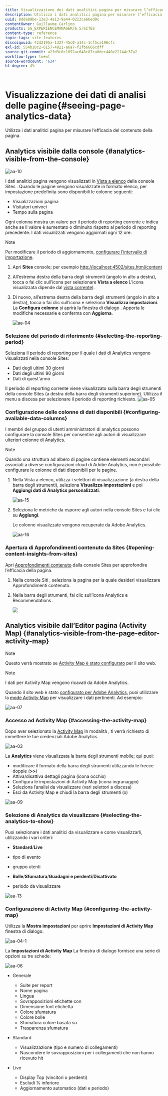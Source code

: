 ```yaml
---
title: Visualizzazione dei dati analitici pagina per misurare l’efficacia del contenuto della pagina
description: Utilizza i dati analitici pagina per misurare l’efficacia del contenuto della pagina
uuid: 8dda89be-13e3-4a13-9a44-0213ca66ed9c
contentOwner: Guillaume Carlino
products: SG_EXPERIENCEMANAGER/6.5/SITES
content-type: reference
topic-tags: site-features
discoiquuid: 42d2195a-1327-45c0-a14c-1cf5ca196cfc
exl-id: 554b10c2-6157-4821-a6a7-f2fb6666cdff
source-git-commit: a2fd3c0c1892ac648c87ca0dec440e22144c37a2
workflow-type: tm+mt
source-wordcount: '634'
ht-degree: 4%

---
```


# Visualizzazione dei dati di analisi delle pagine{#seeing-page-analytics-data}

Utilizza i dati analitici pagina per misurare l’efficacia del contenuto della pagina.

## Analytics visibile dalla console {#analytics-visible-from-the-console}

![aa-10](assets/aa-10.png)

I dati analitici pagina vengono visualizzati in [Vista a elenco](/help/sites-authoring/basic-handling.md#list-view) della console Sites . Quando le pagine vengono visualizzate in formato elenco, per impostazione predefinita sono disponibili le colonne seguenti:

* Visualizzazioni pagina
* Visitatori univoci
* Tempo sulla pagina

Ogni colonna mostra un valore per il periodo di reporting corrente e indica anche se il valore è aumentato o diminuito rispetto al periodo di reporting precedente. I dati visualizzati vengono aggiornati ogni 12 ore.

>[!NOTE]
>
>Per modificare il periodo di aggiornamento, [configurare l’intervallo di importazione](/help/sites-administering/adobeanalytics-connect.md#configuring-the-import-interval).

1. Apri **Sites** console; per esempio [http://localhost:4502/sites.html/content](http://localhost:4502/sites.html/content)
1. All’estrema destra della barra degli strumenti (angolo in alto a destra), tocca o fai clic sull’icona per selezionare **Vista a elenco** L’icona visualizzata dipende dal [vista corrente](/help/sites-authoring/basic-handling.md#viewing-and-selecting-resources)).

1. Di nuovo, all’estrema destra della barra degli strumenti (angolo in alto a destra), tocca o fai clic sull’icona e seleziona **Visualizza impostazioni**. La **Configura colonne** si aprirà la finestra di dialogo . Apporta le modifiche necessarie e conferma con **Aggiorna**.

   ![aa-04](assets/aa-04.png)

### Selezione del periodo di riferimento {#selecting-the-reporting-period}

Seleziona il periodo di reporting per il quale i dati di Analytics vengono visualizzati nella console Sites:

* Dati degli ultimi 30 giorni
* Dati degli ultimi 90 giorni
* Dati di quest&#39;anno

Il periodo di reporting corrente viene visualizzato sulla barra degli strumenti della console Sites (a destra della barra degli strumenti superiore). Utilizza il menu a discesa per selezionare il periodo di reporting richiesto.
![aa-05](assets/aa-05.png)

### Configurazione delle colonne di dati disponibili {#configuring-available-data-columns}

I membri del gruppo di utenti amministratori di analytics possono configurare la console Sites per consentire agli autori di visualizzare ulteriori colonne di Analytics.

>[!NOTE]
>
>Quando una struttura ad albero di pagine contiene elementi secondari associati a diverse configurazioni cloud di Adobe Analytics, non è possibile configurare le colonne di dati disponibili per le pagine.

1. Nella Vista a elenco, utilizza i selettori di visualizzazione (a destra della barra degli strumenti), seleziona **Visualizza impostazioni** e poi **Aggiungi dati di Analytics personalizzati**.

   ![aa-15](assets/aa-15.png)

1. Seleziona le metriche da esporre agli autori nella console Sites e fai clic su **Aggiungi**.

   Le colonne visualizzate vengono recuperate da Adobe Analytics.

   ![aa-16](assets/aa-16.png)

### Apertura di Approfondimenti contenuto da Sites {#opening-content-insights-from-sites}

Apri [Approfondimenti contenuto](/help/sites-authoring/content-insights.md) dalla console Sites per approfondire l’efficacia della pagina.

1. Nella console Siti , seleziona la pagina per la quale desideri visualizzare Approfondimenti contenuto.
1. Nella barra degli strumenti, fai clic sull’icona Analytics e Recommendations .

   ![](do-not-localize/chlimage_1-16a.png)

## Analytics visibile dall’Editor pagina (Activity Map) {#analytics-visible-from-the-page-editor-activity-map}

>[!NOTE]
>
>Questo verrà mostrato se [Activity Map è stato configurato](/help/sites-administering/adobeanalytics-connect.md#configuring-for-the-activity-map) per il sito web.

>[!NOTE]
>
>I dati per Activity Map vengono ricavati da Adobe Analytics.

Quando il sito web è stato [configurato per Adobe Analytics](/help/sites-administering/adobeanalytics-connect.md), puoi utilizzare la [mode Activity Map](/help/sites-authoring/author-environment-tools.md#page-modes) per visualizzare i dati pertinenti. Ad esempio:

![aa-07](assets/aa-07.png)

### Accesso ad Activity Map {#accessing-the-activity-map}

Dopo aver selezionato la [Activity Map](/help/sites-authoring/author-environment-tools.md#page-modes) In modalità , ti verrà richiesto di immettere le tue credenziali Adobe Analytics.

![aa-03](assets/aa-03.png)

La **Analytics** viene visualizzata la barra degli strumenti mobile; qui puoi:

* modificare il formato della barra degli strumenti utilizzando le frecce doppie (**>>**)
* Attiva/disattiva dettagli pagina (icona occhio)
* Configura le impostazioni di Activity Map (icona ingranaggio)
* Seleziona l’analisi da visualizzare (vari selettori a discesa)
* Esci da Activity Map e chiudi la barra degli strumenti (x)

![aa-09](assets/aa-09.png)

### Selezione di Analytics da visualizzare {#selecting-the-analytics-to-show}

Puoi selezionare i dati analitici da visualizzare e come visualizzarli, utilizzando i vari criteri:

* **Standard**/**Live**

* tipo di evento
* gruppo utenti
* **Bolle**/**Sfumatura**/**Guadagni e perdenti**/**Disattivato**

* periodo da visualizzare

![aa-13](assets/aa-13.png)

### Configurazione di Activity Map {#configuring-the-activity-map}

Utilizza la **Mostra impostazioni** per aprire **Impostazioni di Activity Map** finestra di dialogo.

![aa-04-1](assets/aa-04-1.png)

La **Impostazioni di Activity Map** La finestra di dialogo fornisce una serie di opzioni su tre schede:

![aa-06](assets/aa-06.png)

* Generale

   * Suite per report
   * Nome pagina
   * Lingua
   * Sovrapposizioni etichette con
   * Dimensione font etichetta
   * Colore sfumatura
   * Colore bolle
   * Sfumatura colore basata su
   * Trasparenza sfumatura

* Standard

   * Visualizzazione (tipo e numero di collegamenti)
   * Nascondere le sovrapposizioni per i collegamenti che non hanno ricevuto hit

* Live

   * Display Top (vincitori o perdenti)
   * Escludi % inferiore
   * Aggiornamento automatico (dati e periodo)
